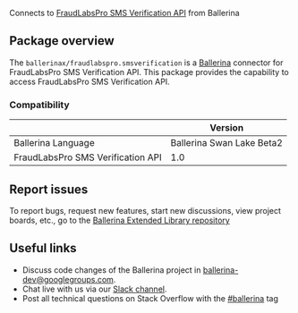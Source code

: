 Connects to [FraudLabsPro SMS Verification API](https://www.fraudlabspro.com/developer/api/send-verification) from Ballerina

## Package overview
The `ballerinax/fraudlabspro.smsverification` is a [Ballerina](https://ballerina.io/) connector for FraudLabsPro SMS Verification API.
This package provides the capability to access FraudLabsPro SMS Verification API.

### Compatibility
|                                   | Version                         |
|-----------------------------------|---------------------------------|
| Ballerina Language                | Ballerina Swan Lake Beta2       | 
| FraudLabsPro SMS Verification API | 1.0                             |

## Report issues
To report bugs, request new features, start new discussions, view project boards, etc., go to the [Ballerina Extended Library repository](https://github.com/ballerina-platform/ballerina-extended-library)

## Useful links
- Discuss code changes of the Ballerina project in [ballerina-dev@googlegroups.com](mailto:ballerina-dev@googlegroups.com).
- Chat live with us via our [Slack channel](https://ballerina.io/community/slack/).
- Post all technical questions on Stack Overflow with the [#ballerina](https://stackoverflow.com/questions/tagged/ballerina) tag
